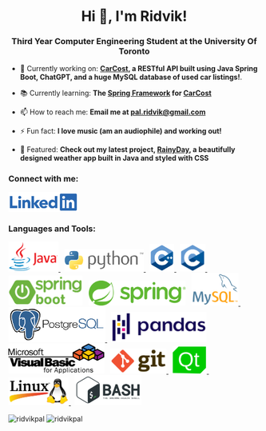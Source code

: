 <h1 align="center">Hi 👋, I'm Ridvik! </h1>
<h3 align="center">Third Year Computer Engineering Student at the University Of Toronto</h3>

- 🔭 Currently working on: **[CarCost](https://github.com/ridvikpal/CarCost), a RESTful API built using Java Spring Boot, ChatGPT, and a huge MySQL database of used car listings!**.

- 📚 Currently learning: **The [Spring Framework](https://spring.io/) for [CarCost](https://github.com/ridvikpal/CarCost)**
 
- 📫 How to reach me: **Email me at [pal.ridvik@gmail.com](pal.ridvik@gmail.com)**

- ⚡ Fun fact: **I love music (am an audiophile) and working out!**

- 🚩 Featured: **Check out my latest project, [RainyDay](https://github.com/ridvikpal/RainyDay), a beautifully designed weather app built in Java and styled with CSS**

<h3 align="left">Connect with me:</h3>
<p align="left">
<a href="https://linkedin.com/in/ridvikpal" target="blank"><img align="center" src="icons_outlined/linkedin_logo_outlined.png" alt="ridvikpal" height="40" width=auto /></a>
</p>

<h3 align="left">Languages and Tools:</h3>

<p align="left">
    <a href="https://www.java.com" target="_blank" rel="noreferrer"> <img src="icons_outlined/java_icon_outlined.png" alt="java" width=auto height="60"/> </a>
    &nbsp;
    <a href="https://www.python.org" target="_blank" rel="noreferrer"> <img src="icons/python_logo.png" alt="python" width=auto height="45"/> </a>
    &nbsp;
    <a href="https://www.w3schools.com/cpp/" target="_blank" rel="noreferrer"> <img src="icons_outlined/C++_logo.png" alt="cplusplus" width=auto height="55"/> </a>
    &nbsp;
    <a href="https://www.cprogramming.com/" target="_blank" rel="noreferrer"> <img src="icons_outlined/C_logo_outlined.png" alt="c" width=auto height="55"/> </a>
    &nbsp;
    <a href="https://spring.io/projects/spring-boot" target="_blank" rel="noreferrer"> <img src="icons/spring_boot_logo.png" alt="bash" width=auto height="60"/></a>
    &nbsp;
    <a href="https://spring.io/projects/spring-framework" target="_blank" rel="noreferrer"> <img src="icons/spring_logo.png" alt="bash" width=auto height="50"/></a>
    &nbsp;
    <a href="https://www.mysql.com/" target="_blank" rel="noreferrer"> <img src="icons_outlined/mysql_logo_outlined.png" alt="mysql" width=auto height="65"/> </a>
    &nbsp;
    <a href="https://www.postgresql.org/" target="_blank" rel="noreferrer"> <img src="icons_outlined/postgresql_logo_outlined.png" alt="mysql" width=auto height="70"/> </a>
    &nbsp;
    <a href="" target="_blank" rel="noreferrer"> <img src="icons_outlined/pandas_logo_outlined.png" alt="bash" width=auto height="60"/></a>
    &nbsp;
    <a href="https://learn.microsoft.com/en-us/office/vba/library-reference/concepts/getting-started-with-vba-in-office" target="_blank" rel="noreferrer"> <img src="icons/vba_logo.svg" alt="bash" width=auto height="60"/></a>
    &nbsp;
    <a href="https://git-scm.com/" target="_blank" rel="noreferrer"> <img src="icons_outlined/git_icon_outlined.png" alt="git" width=auto height="50"/> </a>
    &nbsp;
    <a href="https://www.qt.io/" target="_blank" rel="noreferrer"> <img src="icons/qt_logo.png" alt="qt" width=auto height="55"/> </a>
    &nbsp;
    <a href="https://www.linux.com/what-is-linux/" target="_blank" rel="noreferrer"> <img src="icons_outlined/linux_logo_outlined.png" alt="linux" width=auto height="55"/> </a>
    &nbsp;
    <a href="https://www.gnu.org/software/bash/" target="_blank" rel="noreferrer"> <img src="icons_outlined/bash_icon_outlined.png" alt="bash" width=auto height="60"/></a>
    &nbsp;
</p>

<p>
    <img align="center" src="https://github-readme-stats.vercel.app/api/top-langs?username=ridvikpal&show_icons=true&locale=en&layout=compact" alt="ridvikpal" />
    <img align="center" src="https://github-readme-streak-stats.herokuapp.com/?user=ridvikpal&" alt="ridvikpal" />
</p>

<!-- <p>&nbsp;<img align="center" src="https://github-readme-stats.vercel.app/api?username=ridvikpal&show_icons=true&locale=en" alt="ridvikpal" /></p> -->